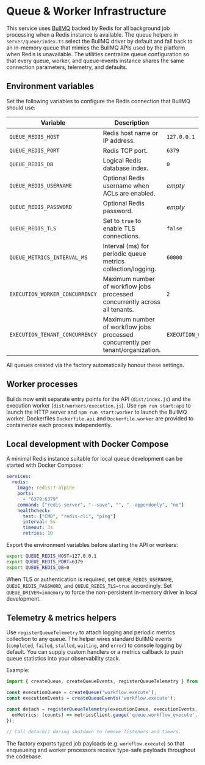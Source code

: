 # Queue & Worker Infrastructure

This service uses [BullMQ](https://docs.bullmq.io/) backed by Redis for all background job processing when a Redis instance is available. The queue helpers in `server/queue/index.ts` select the BullMQ driver by default and fall back to an in-memory queue that mimics the BullMQ APIs used by the platform when Redis is unavailable. The utilities centralize queue configuration so that every queue, worker, and queue-events instance shares the same connection parameters, telemetry, and defaults.

## Environment variables

Set the following variables to configure the Redis connection that BullMQ should use:

| Variable | Description | Default |
| --- | --- | --- |
| `QUEUE_REDIS_HOST` | Redis host name or IP address. | `127.0.0.1` |
| `QUEUE_REDIS_PORT` | Redis TCP port. | `6379` |
| `QUEUE_REDIS_DB` | Logical Redis database index. | `0` |
| `QUEUE_REDIS_USERNAME` | Optional Redis username when ACLs are enabled. | _empty_ |
| `QUEUE_REDIS_PASSWORD` | Optional Redis password. | _empty_ |
| `QUEUE_REDIS_TLS` | Set to `true` to enable TLS connections. | `false` |
| `QUEUE_METRICS_INTERVAL_MS` | Interval (ms) for periodic queue metrics collection/logging. | `60000` |
| `EXECUTION_WORKER_CONCURRENCY` | Maximum number of workflow jobs processed concurrently across all tenants. | `2` |
| `EXECUTION_TENANT_CONCURRENCY` | Maximum number of workflow jobs processed concurrently per tenant/organization. | `EXECUTION_WORKER_CONCURRENCY` |

All queues created via the factory automatically honour these settings.

## Worker processes

Builds now emit separate entry points for the API (`dist/index.js`) and the execution worker
(`dist/workers/execution.js`). Use `npm run start:api` to launch the HTTP server and
`npm run start:worker` to launch the BullMQ worker. Dockerfiles `Dockerfile.api` and
`Dockerfile.worker` are provided to containerize each process independently.

## Local development with Docker Compose

A minimal Redis instance suitable for local queue development can be started with Docker Compose:

```yaml
services:
  redis:
    image: redis:7-alpine
    ports:
      - "6379:6379"
    command: ["redis-server", "--save", "", "--appendonly", "no"]
    healthcheck:
      test: ["CMD", "redis-cli", "ping"]
      interval: 5s
      timeout: 3s
      retries: 10
```

Export the environment variables before starting the API or workers:

```bash
export QUEUE_REDIS_HOST=127.0.0.1
export QUEUE_REDIS_PORT=6379
export QUEUE_REDIS_DB=0
```

When TLS or authentication is required, set `QUEUE_REDIS_USERNAME`, `QUEUE_REDIS_PASSWORD`, and `QUEUE_REDIS_TLS=true` accordingly. Set `QUEUE_DRIVER=inmemory` to force the non-persistent in-memory driver in local development.

## Telemetry & metrics helpers

Use `registerQueueTelemetry` to attach logging and periodic metrics collection to any queue. The helper wires standard BullMQ events (`completed`, `failed`, `stalled`, `waiting`, and `error`) to console logging by default. You can supply custom handlers or a metrics callback to push queue statistics into your observability stack.

Example:

```ts
import { createQueue, createQueueEvents, registerQueueTelemetry } from '../queue';

const executionQueue = createQueue('workflow.execute');
const executionEvents = createQueueEvents('workflow.execute');

const detach = registerQueueTelemetry(executionQueue, executionEvents, {
  onMetrics: (counts) => metricsClient.gauge('queue.workflow_execute', counts),
});

// Call detach() during shutdown to remove listeners and timers.
```

The factory exports typed job payloads (e.g. `workflow.execute`) so that enqueueing and worker processors receive type-safe payloads throughout the codebase.
